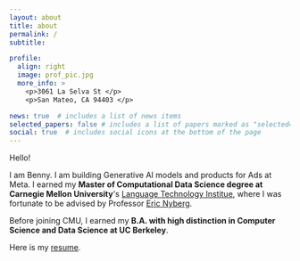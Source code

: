 ```yaml
---
layout: about
title: about
permalink: /
subtitle: 

profile:
  align: right
  image: prof_pic.jpg
  more_info: >
    <p>3061 La Selva St </p>
    <p>San Mateo, CA 94403 </p>

news: true  # includes a list of news items
selected_papers: false # includes a list of papers marked as "selected={true}"
social: true  # includes social icons at the bottom of the page
---
```

Hello!

I am Benny. I am building Generative AI models and products for Ads at Meta. I earned my **Master of Computational Data Science degree at Carnegie Mellon University**'s [Language Technology Institue](https://www.lti.cs.cmu.edu/), where I was fortunate to be advised by Professor [Eric Nyberg](https://www.cs.cmu.edu/~ehn/).

Before joining CMU, I earned my **B.A. with high distinction in Computer Science and Data Science at UC Berkeley**.

Here is my [resume](assets/pdf/BennyResume.pdf).

